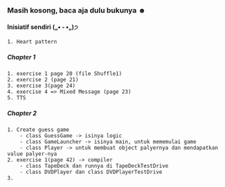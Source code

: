 ### Masih kosong, baca aja dulu bukunya ☻ 

#### Inisiatif sendiri („• ֊ •„)੭
```
1. Heart pattern
```

##### Chapter 1
```
1. exercise 1 page 20 (file Shuffle1)
2. exercise 2 (page 21)
3. exercise 3(page 24)
4. exercise 4 => Mixed Message (page 23)
5. TTS
```

##### Chapter 2
```
1. Create guess game
    - class GuessGame -> isinya logic
    - class GameLauncher -> isinya main, untuk mememulai game
    - class Player -> untuk membuat object palyernya dan mendapatkan value palyer-nya
2. exercise 1(page 42) -> compiler
    - class TapeDeck dan runnya di TapeDeckTestDrive
    - class DVDPlayer dan class DVDPlayerTestDrive
3. 
```